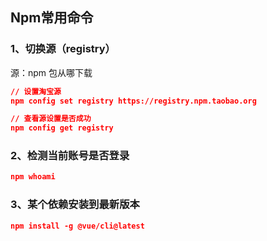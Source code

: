 ## Npm常用命令



### 1、切换源（registry）

源：npm 包从哪下载

```json
// 设置淘宝源
npm config set registry https://registry.npm.taobao.org

// 查看源设置是否成功
npm config get registry
```



### 2、检测当前账号是否登录

```json
npm whoami
```



### 3、某个依赖安装到最新版本

```json
npm install -g @vue/cli@latest
```





